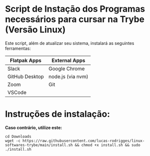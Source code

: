# Script de Instação dos Programas necessários para cursar na Trybe (Versão Linux)

Este script, além de atualizar seu sistema, instalará as seguintes ferramentas:

| Flatpak Apps | External Apps |
| -------------|---------------|
| Slack        | Google Chrome |
| GitHub Desktop | node.js (via nvm) |
| Zoom         | Git           |
| VSCode       | 

# Instruções de instalação:

**Caso contrário, utilize este:**

````
cd Downloads
wget -c https://raw.githubusercontent.com/lucas-rodrigges/linux-softwares-trybe/main/install.sh && chmod +x install.sh && sudo ./install.sh
